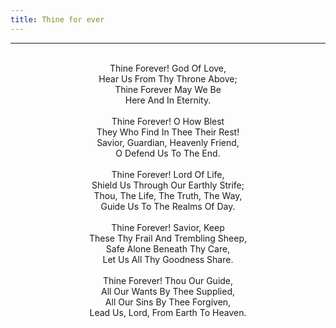 ```yaml
---
title: Thine for ever
---
```


---
<center>
<br/>
Thine Forever! God Of Love,<br/>
Hear Us From Thy Throne Above;<br/>
Thine Forever May We Be<br/>
Here And In Eternity.<br/>
<br/>
Thine Forever! O How Blest<br/>
They Who Find In Thee Their Rest!<br/>
Savior, Guardian, Heavenly Friend,<br/>
O Defend Us To The End.<br/>
<br/>
Thine Forever! Lord Of Life,<br/>
Shield Us Through Our Earthly Strife;<br/>
Thou, The Life, The Truth, The Way,<br/>
Guide Us To The Realms Of Day.<br/>
<br/>
Thine Forever! Savior, Keep<br/>
These Thy Frail And Trembling Sheep,<br/>
Safe Alone Beneath Thy Care,<br/>
Let Us All Thy Goodness Share.<br/>
<br/>
Thine Forever! Thou Our Guide,<br/>
All Our Wants By Thee Supplied,<br/>
All Our Sins By Thee Forgiven,<br/>
Lead Us, Lord, From Earth To Heaven.<br/>

</center>